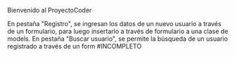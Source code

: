 Bienvenido al ProyectoCoder


En pestaña "Registro", se ingresan los datos de un nuevo usuario a través de un formulario, para luego insertarlo a través de formulario a una clase de models.
En pestaña "Buscar usuario", se permite la búsqueda de un usuario registrado a través de un form #INCOMPLETO
